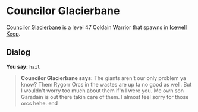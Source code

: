 # Councilor Glacierbane



[Councilor Glacierbane](/npc/129076) is a level 47 Coldain Warrior that spawns in [Icewell Keep](/zone/129).



## Dialog

**You say:** `hail`



>**Councilor Glacierbane says:** The giants aren't our only problem ya know? Them Rygorr Orcs in the wastes are up ta no good as well. But I wouldn't worry too much about them if'n I were you. Me own son Garadain is out there takin care of them. I almost feel sorry for those orcs hehe.
end
